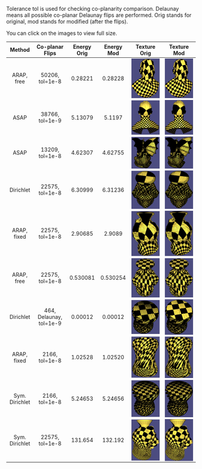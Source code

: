 Tolerance tol is used for checking co-planarity comparison. Delaunay means all possible co-planar Delaunay flips are performed.
Orig stands for original, mod stands for modified (after the flips).

You can click on the images to view full size.

| Method      | Co-planar Flips         | Energy Orig | Energy Mod | Texture Orig                                                              | Texture Mod                                                              |
| :---------: | :------------:          | :---------: | :--------: | :----------:                                                              | :---------:                                                              |
| ARAP, free  | 50206, tol=1e-8         | 0.28221     | 0.28228    | <img align="center" src="./superman_arap1_orig_tol8.png" width="300">     | <img align="center" src="./superman_arap1_mod_tol8.png" width="300">     |
| ASAP        | 38766, tol=1e-9         | 5.13079     | 5.1197     | <img align="center" src="./superman_asap1_orig_tol9.png" width="300">     | <img align="center" src="./superman_asap1_mod_tol9.png" width="300">     |
| ASAP        | 13209, tol=1e-8         | 4.62307     | 4.62755    | <img align="center" src="./gargoyle_asap1_orig_tol8.png" width="300">     | <img align="center" src="./gargoyle_asap1_mod_tol8.png" width="300">     |
| Dirichlet   | 22575,  tol=1e-8        | 6.30999     | 6.31236    | <img align="center" src="./vaselion_dirichlet_orig_tol8.png" width="300"> | <img align="center" src="./vaselion_dirichlet_mod_tol8.png" width="300"> |
| ARAP, fixed | 22575,  tol=1e-8        | 2.90685     | 2.9089     | <img align="center" src="./vaselion_arap0_orig_tol8.png" width="300">     | <img align="center" src="./vaselion_arap0_mod_tol8.png" width="300">     |
| ARAP, free  | 22575,  tol=1e-8        | 0.530081    | 0.530254   | <img align="center" src="./vaselion_arap1_orig_tol8.png" width="300">     | <img align="center" src="./vaselion_arap1_mod_tol8.png" width="300">     |
| Dirichlet   | 464, Delaunay, tol=1e-9 | 0.00012     | 0.00012    | <img align="center" src="./stripe_dirichlet_orig_tol9_d.png" width="300"> | <img align="center" src="./stripe_dirichlet_mod_tol9_d.png" width="300"> |
| ARAP, fixed | 2166, tol=1e-8          | 1.02528     | 1.02520    | <img align="center" src="./stripe_arap0_orig_tol8.png" width="300">       | <img align="center" src="./stripe_arap0_mod_tol8.png" width="300">       |
| Sym. Dirichlet  | 2166, tol=1e-8            | 5.24653| 5.24656    | <img align="center" src="./stripe_symdir_orig_tol8.png" width="300"> | <img align="center" src="./stripe_symdir_mod_tol8.png" width="300"> |
| Sym. Dirichlet  | 22575, tol=1e-8            | 131.654| 132.192 | <img align="center" src="./vaselion_symdir_orig_tol8.png" width="300"> | <img align="center" src="./vaselion_symdir_mod_tol8.png" width="300"> |

